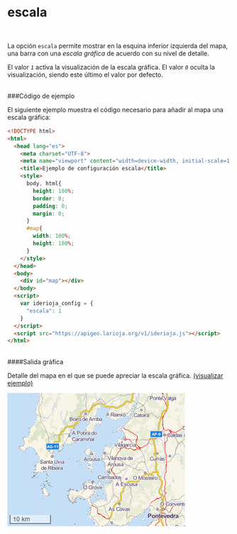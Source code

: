 # escala
<br />

La opción `escala` permite mostrar en la esquina inferior izquierda del mapa, una barra con una *escala gráfica* de acuerdo con su nivel de detalle.

El valor *`1`* activa la visualización de la escala gráfica. El valor *`0`* oculta la visualización, siendo este último el valor por defecto.

<br />
###Código de ejemplo
<br />

El siguiente ejemplo muestra el código necesario para añadir al mapa una escala gráfica:

```html
<!DOCTYPE html>
<html>
  <head lang="es">
    <meta charset="UTF-8">
    <meta name="viewport" content="width=device-width, initial-scale=1.0, maximum-scale=1.0, user-scalable=no" />
    <title>Ejemplo de configuración escala</title>
    <style>
      body, html{
        height: 100%;
        border: 0;
        padding: 0;
        margin: 0;
      }
      #map{
        width: 100%;
        height: 100%;
      }
    </style>
  </head>
  <body>
    <div id="map"></div>
  </body>
  <script>
    var iderioja_config = {
      "escala": 1
    }
  </script>
  <script src="https://apigeo.larioja.org/v1/iderioja.js"></script>
</html>
```

<br />
####Salida gráfica
<br />

Detalle del mapa en el que se puede apreciar la escala gráfica. [(visualizar ejemplo)](https://iderioja.github.io/doc_api_iderioja/ejemplo_opcion_escala)

![Ejemplo opción escala](/img/opciones_escala_salida_grafica.jpg "Ejemplo opción escala")
